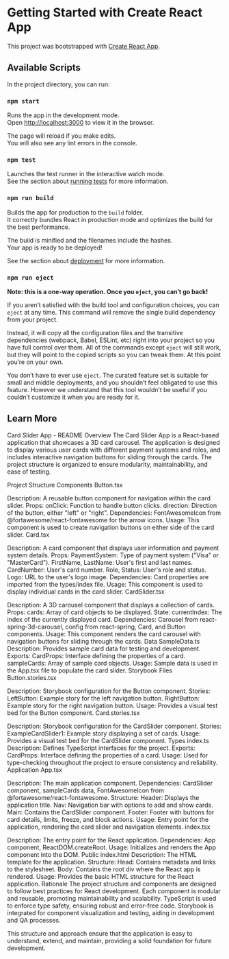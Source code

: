 # Getting Started with Create React App

This project was bootstrapped with [Create React App](https://github.com/facebook/create-react-app).

## Available Scripts

In the project directory, you can run:

### `npm start`

Runs the app in the development mode.\
Open [http://localhost:3000](http://localhost:3000) to view it in the browser.

The page will reload if you make edits.\
You will also see any lint errors in the console.

### `npm test`

Launches the test runner in the interactive watch mode.\
See the section about [running tests](https://facebook.github.io/create-react-app/docs/running-tests) for more information.

### `npm run build`

Builds the app for production to the `build` folder.\
It correctly bundles React in production mode and optimizes the build for the best performance.

The build is minified and the filenames include the hashes.\
Your app is ready to be deployed!

See the section about [deployment](https://facebook.github.io/create-react-app/docs/deployment) for more information.

### `npm run eject`

**Note: this is a one-way operation. Once you `eject`, you can’t go back!**

If you aren’t satisfied with the build tool and configuration choices, you can `eject` at any time. This command will remove the single build dependency from your project.

Instead, it will copy all the configuration files and the transitive dependencies (webpack, Babel, ESLint, etc) right into your project so you have full control over them. All of the commands except `eject` will still work, but they will point to the copied scripts so you can tweak them. At this point you’re on your own.

You don’t have to ever use `eject`. The curated feature set is suitable for small and middle deployments, and you shouldn’t feel obligated to use this feature. However we understand that this tool wouldn’t be useful if you couldn’t customize it when you are ready for it.

## Learn More

Card Slider App - README
Overview
The Card Slider App is a React-based application that showcases a 3D card carousel. The application is designed to display various user cards with different payment systems and roles, and includes interactive navigation buttons for sliding through the cards. The project structure is organized to ensure modularity, maintainability, and ease of testing.

Project Structure
Components
Button.tsx

Description: A reusable button component for navigation within the card slider.
Props:
onClick: Function to handle button clicks.
direction: Direction of the button, either "left" or "right".
Dependencies: FontAwesomeIcon from @fortawesome/react-fontawesome for the arrow icons.
Usage: This component is used to create navigation buttons on either side of the card slider.
Card.tsx

Description: A card component that displays user information and payment system details.
Props:
PaymentSystem: Type of payment system ("Visa" or "MasterCard").
FirstName, LastName: User's first and last names.
CardNumber: User's card number.
Role, Status: User's role and status.
Logo: URL to the user's logo image.
Dependencies: Card properties are imported from the types/index file.
Usage: This component is used to display individual cards in the card slider.
CardSlider.tsx

Description: A 3D carousel component that displays a collection of cards.
Props:
cards: Array of card objects to be displayed.
State:
currentIndex: The index of the currently displayed card.
Dependencies: Carousel from react-spring-3d-carousel, config from react-spring, Card, and Button components.
Usage: This component renders the card carousel with navigation buttons for sliding through the cards.
Data
SampleData.ts
Description: Provides sample card data for testing and development.
Exports:
CardProps: Interface defining the properties of a card.
sampleCards: Array of sample card objects.
Usage: Sample data is used in the App.tsx file to populate the card slider.
Storybook Files
Button.stories.tsx

Description: Storybook configuration for the Button component.
Stories:
LeftButton: Example story for the left navigation button.
RightButton: Example story for the right navigation button.
Usage: Provides a visual test bed for the Button component.
Card.stories.tsx

Description: Storybook configuration for the CardSlider component.
Stories:
ExampleCardSlider1: Example story displaying a set of cards.
Usage: Provides a visual test bed for the CardSlider component.
Types
index.ts
Description: Defines TypeScript interfaces for the project.
Exports:
CardProps: Interface defining the properties of a card.
Usage: Used for type-checking throughout the project to ensure consistency and reliability.
Application
App.tsx

Description: The main application component.
Dependencies: CardSlider component, sampleCards data, FontAwesomeIcon from @fortawesome/react-fontawesome.
Structure:
Header: Displays the application title.
Nav: Navigation bar with options to add and show cards.
Main: Contains the CardSlider component.
Footer: Footer with buttons for card details, limits, freeze, and block actions.
Usage: Entry point for the application, rendering the card slider and navigation elements.
index.tsx

Description: The entry point for the React application.
Dependencies: App component, ReactDOM.createRoot.
Usage: Initializes and renders the App component into the DOM.
Public
index.html
Description: The HTML template for the application.
Structure:
Head: Contains metadata and links to the stylesheet.
Body: Contains the root div where the React app is rendered.
Usage: Provides the basic HTML structure for the React application.
Rationale
The project structure and components are designed to follow best practices for React development. Each component is modular and reusable, promoting maintainability and scalability. TypeScript is used to enforce type safety, ensuring robust and error-free code. Storybook is integrated for component visualization and testing, aiding in development and QA processes.

This structure and approach ensure that the application is easy to understand, extend, and maintain, providing a solid foundation for future development.
